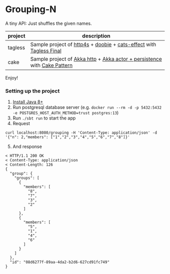 # Grouping-N

A tiny API: Just shuffles the given names.

|project | description|
|--------|------------|
|tagless | Sample project of [http4s](https://http4s.org/) + [doobie](https://github.com/tpolecat/doobie) + [cats-effect](https://typelevel.org/cats-effect) with [Tagless Final](http://homes.sice.indiana.edu/ccshan/tagless/jfp.pdf)|
|cake    | Sample project of [Akka http](https://doc.akka.io/docs/akka-http/current/index.html) + [Akka actor + persistence](https://doc.akka.io/docs/akka/current/typed/actors.html) with [Cake Pattern](https://www.baeldung.com/scala/cake-pattern)|

Enjoy!

### Setting up the project

1. [Install Java 8+](https://jdk.java.net/)
1. Run postgresql database server (e.g. `docker run --rm -d -p 5432:5432 -e POSTGRES_HOST_AUTH_METHOD=trust postgres:13`)
1. Run `./sbt run` to start the app
1. Request 
```
curl localhost:8080/grouping -H 'Content-Type: application/json' -d '{"n": 2,"members": ["1","2","3","4","5","6","7","8"]}'
```
5. And response
```
< HTTP/1.1 200 OK
< Content-Type: application/json
< Content-Length: 126
{
  "group": {
    "groups": [
      {
        "members": [
          "8",
          "7",
          "3",
          "2"
        ]
      },
      {
        "members": [
          "5",
          "1",
          "4",
          "6"
        ]
      }
    ]
  },
  "id": "08d6277f-89aa-4da2-b2d6-627cd91fc749"
}

```
